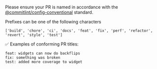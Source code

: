 Please ensure your PR is named in accordance with the [@commitlint/config-conventional](https://github.com/conventional-changelog/commitlint/tree/master/@commitlint/config-conventional#type-enum) standard.

Prefixes can be one of the following characters
```
['build', 'chore', 'ci', 'docs', 'feat', 'fix', 'perf', 'refactor', 'revert', 'style', 'test']
```

✅ Examples of conforming PR titles:

```
feat: widgets can now do backflips
fix: something was broken
test: added more coverage to widget
```
